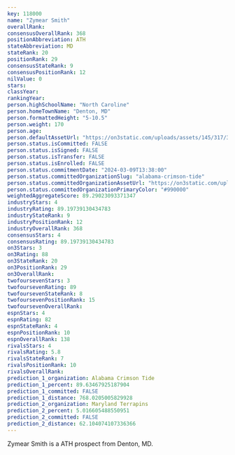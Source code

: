 ```yaml
---
key: 118000
name: "Zymear Smith"
overallRank: 
consensusOverallRank: 368
positionAbbreviation: ATH
stateAbbreviation: MD
stateRank: 20
positionRank: 29
consensusStateRank: 9
consensusPositionRank: 12
nilValue: 0
stars: 
classYear: 
rankingYear: 
person.highSchoolName: "North Caroline"
person.homeTownName: "Denton, MD"
person.formattedHeight: "5-10.5"
person.weight: 170
person.age: 
person.defaultAssetUrl: "https://on3static.com/uploads/assets/145/317/317145.png"
person.status.isCommitted: FALSE
person.status.isSigned: FALSE
person.status.isTransfer: FALSE
person.status.isEnrolled: FALSE
person.status.commitmentDate: "2024-03-09T13:38:00"
person.status.committedOrganizationSlug: "alabama-crimson-tide"
person.status.committedOrganizationAssetUrl: "https://on3static.com/uploads/assets/728/149/149728.svg"
person.status.committedOrganizationPrimaryColor: "#990000"
weightedAggregateScore: 89.29023093371347
industryStars: 4
industryRating: 89.19739130434783
industryStateRank: 9
industryPositionRank: 12
industryOverallRank: 368
consensusStars: 4
consensusRating: 89.19739130434783
on3Stars: 3
on3Rating: 88
on3StateRank: 20
on3PositionRank: 29
on3OverallRank: 
twofoursevenStars: 3
twofoursevenRating: 89
twofoursevenStateRank: 8
twofoursevenPositionRank: 15
twofoursevenOverallRank: 
espnStars: 4
espnRating: 82
espnStateRank: 4
espnPositionRank: 10
espnOverallRank: 138
rivalsStars: 4
rivalsRating: 5.8
rivalsStateRank: 7
rivalsPositionRank: 10
rivalsOverallRank: 
prediction_1_organization: Alabama Crimson Tide
prediction_1_percent: 89.63467925187904
prediction_1_committed: FALSE
prediction_1_distance: 768.0205005829928
prediction_2_organization: Maryland Terrapins
prediction_2_percent: 5.016605488550951
prediction_2_committed: FALSE
prediction_2_distance: 62.104074107336366
---
```

Zymear Smith is a ATH prospect from Denton, MD.